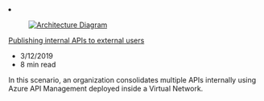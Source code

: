 <!-- This file is automatically generated by build/architectures/build_index.py. Any updates will be lost. -->

<!-- markdownlint-disable MD033 -->

<li class="grid-item item-column" data-categories="Integration Hybrid ">
<article class="card">
    <div class="card-header has-margin-bottom-none" aria-hidden="true">
        <figure class="image diagram has-height-175 has-overflow-hidden level">
            <a href="/azure/architecture/example-scenario/apps/publish-internal-apis-externally"><img src="/azure/architecture/browse/thumbs/publish-internal-apis-externally.png" class="diagram" alt="Architecture Diagram" data-linktype="relative-path"></a>
        </figure>
    </div>
    <div class="card-content">
        <a class="card-content-title has-margin-top-none" href="/azure/architecture/example-scenario/apps/publish-internal-apis-externally">
            <p>Publishing internal APIs to external users</p>
        </a>
        <ul class="card-content-metadata">
            <li>3/12/2019</li>
            <li>8 min read</li>
        </ul>
        <p class="card-content-description">In this scenario, an organization consolidates multiple APIs internally using Azure API Management deployed inside a Virtual Network.</p>
        <div class="bottom-to-top-fade is-hidden-mobile"></div>
    </div>
</article>
</li>
